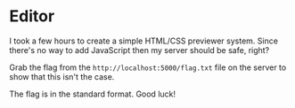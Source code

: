 # Editor

I took a few hours to create a simple HTML/CSS previewer system. Since there's no way to add JavaScript then my server should be safe, right? 

Grab the flag from the `http://localhost:5000/flag.txt` file on the server to show that this isn't the case. 

The flag is in the standard format. Good luck!